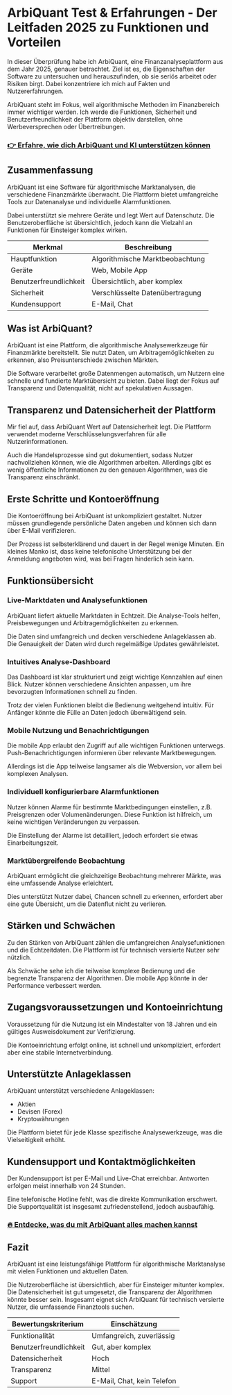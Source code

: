 # ArbiQuant Test & Erfahrungen - Der Leitfaden 2025 zu Funktionen und Vorteilen
   
In dieser Überprüfung habe ich ArbiQuant, eine Finanzanalyseplattform aus dem Jahr 2025, genauer betrachtet. Ziel ist es, die Eigenschaften der Software zu untersuchen und herauszufinden, ob sie seriös arbeitet oder Risiken birgt. Dabei konzentriere ich mich auf Fakten und Nutzererfahrungen.

ArbiQuant steht im Fokus, weil algorithmische Methoden im Finanzbereich immer wichtiger werden. Ich werde die Funktionen, Sicherheit und Benutzerfreundlichkeit der Plattform objektiv darstellen, ohne Werbeversprechen oder Übertreibungen.

### [👉 Erfahre, wie dich ArbiQuant und KI unterstützen können](https://tinyurl.com/25m85slm)
## Zusammenfassung  
ArbiQuant ist eine Software für algorithmische Marktanalysen, die verschiedene Finanzmärkte überwacht. Die Plattform bietet umfangreiche Tools zur Datenanalyse und individuelle Alarmfunktionen.  

Dabei unterstützt sie mehrere Geräte und legt Wert auf Datenschutz. Die Benutzeroberfläche ist übersichtlich, jedoch kann die Vielzahl an Funktionen für Einsteiger komplex wirken.  

| Merkmal                 | Beschreibung                     |
|-------------------------|--------------------------------|
| Hauptfunktion           | Algorithmische Marktbeobachtung |
| Geräte                  | Web, Mobile App                 |
| Benutzerfreundlichkeit  | Übersichtlich, aber komplex     |
| Sicherheit             | Verschlüsselte Datenübertragung |
| Kundensupport          | E-Mail, Chat                   |

## Was ist ArbiQuant?  
ArbiQuant ist eine Plattform, die algorithmische Analysewerkzeuge für Finanzmärkte bereitstellt. Sie nutzt Daten, um Arbitragemöglichkeiten zu erkennen, also Preisunterschiede zwischen Märkten.  

Die Software verarbeitet große Datenmengen automatisch, um Nutzern eine schnelle und fundierte Marktübersicht zu bieten. Dabei liegt der Fokus auf Transparenz und Datenqualität, nicht auf spekulativen Aussagen.

## Transparenz und Datensicherheit der Plattform  
Mir fiel auf, dass ArbiQuant Wert auf Datensicherheit legt. Die Plattform verwendet moderne Verschlüsselungsverfahren für alle Nutzerinformationen.  

Auch die Handelsprozesse sind gut dokumentiert, sodass Nutzer nachvollziehen können, wie die Algorithmen arbeiten. Allerdings gibt es wenig öffentliche Informationen zu den genauen Algorithmen, was die Transparenz einschränkt.

## Erste Schritte und Kontoeröffnung  
Die Kontoeröffnung bei ArbiQuant ist unkompliziert gestaltet. Nutzer müssen grundlegende persönliche Daten angeben und können sich dann über E-Mail verifizieren.  

Der Prozess ist selbsterklärend und dauert in der Regel wenige Minuten. Ein kleines Manko ist, dass keine telefonische Unterstützung bei der Anmeldung angeboten wird, was bei Fragen hinderlich sein kann.

## Funktionsübersicht  

### Live-Marktdaten und Analysefunktionen  
ArbiQuant liefert aktuelle Marktdaten in Echtzeit. Die Analyse-Tools helfen, Preisbewegungen und Arbitragemöglichkeiten zu erkennen.  

Die Daten sind umfangreich und decken verschiedene Anlageklassen ab. Die Genauigkeit der Daten wird durch regelmäßige Updates gewährleistet.

### Intuitives Analyse-Dashboard  
Das Dashboard ist klar strukturiert und zeigt wichtige Kennzahlen auf einen Blick. Nutzer können verschiedene Ansichten anpassen, um ihre bevorzugten Informationen schnell zu finden.  

Trotz der vielen Funktionen bleibt die Bedienung weitgehend intuitiv. Für Anfänger könnte die Fülle an Daten jedoch überwältigend sein.

### Mobile Nutzung und Benachrichtigungen  
Die mobile App erlaubt den Zugriff auf alle wichtigen Funktionen unterwegs. Push-Benachrichtigungen informieren über relevante Marktbewegungen.  

Allerdings ist die App teilweise langsamer als die Webversion, vor allem bei komplexen Analysen.

### Individuell konfigurierbare Alarmfunktionen  
Nutzer können Alarme für bestimmte Marktbedingungen einstellen, z.B. Preisgrenzen oder Volumenänderungen. Diese Funktion ist hilfreich, um keine wichtigen Veränderungen zu verpassen.  

Die Einstellung der Alarme ist detailliert, jedoch erfordert sie etwas Einarbeitungszeit.

### Marktübergreifende Beobachtung  
ArbiQuant ermöglicht die gleichzeitige Beobachtung mehrerer Märkte, was eine umfassende Analyse erleichtert.  

Dies unterstützt Nutzer dabei, Chancen schnell zu erkennen, erfordert aber eine gute Übersicht, um die Datenflut nicht zu verlieren.

## Stärken und Schwächen  
Zu den Stärken von ArbiQuant zählen die umfangreichen Analysefunktionen und die Echtzeitdaten. Die Plattform ist für technisch versierte Nutzer sehr nützlich.  

Als Schwäche sehe ich die teilweise komplexe Bedienung und die begrenzte Transparenz der Algorithmen. Die mobile App könnte in der Performance verbessert werden.

## Zugangsvoraussetzungen und Kontoeinrichtung  
Voraussetzung für die Nutzung ist ein Mindestalter von 18 Jahren und ein gültiges Ausweisdokument zur Verifizierung.  

Die Kontoeinrichtung erfolgt online, ist schnell und unkompliziert, erfordert aber eine stabile Internetverbindung.

## Unterstützte Anlageklassen  
ArbiQuant unterstützt verschiedene Anlageklassen:  
- Aktien  
- Devisen (Forex)  
- Kryptowährungen  

Die Plattform bietet für jede Klasse spezifische Analysewerkzeuge, was die Vielseitigkeit erhöht.

## Kundensupport und Kontaktmöglichkeiten  
Der Kundensupport ist per E-Mail und Live-Chat erreichbar. Antworten erfolgen meist innerhalb von 24 Stunden.  

Eine telefonische Hotline fehlt, was die direkte Kommunikation erschwert. Die Supportqualität ist insgesamt zufriedenstellend, jedoch ausbaufähig.

### [🔥 Entdecke, was du mit ArbiQuant alles machen kannst](https://tinyurl.com/25m85slm)
## Fazit  
ArbiQuant ist eine leistungsfähige Plattform für algorithmische Marktanalyse mit vielen Funktionen und aktuellen Daten.  

Die Nutzeroberfläche ist übersichtlich, aber für Einsteiger mitunter komplex. Die Datensicherheit ist gut umgesetzt, die Transparenz der Algorithmen könnte besser sein. Insgesamt eignet sich ArbiQuant für technisch versierte Nutzer, die umfassende Finanztools suchen.

| Bewertungskriterium      | Einschätzung                   |
|-------------------------|-------------------------------|
| Funktionalität           | Umfangreich, zuverlässig       |
| Benutzerfreundlichkeit   | Gut, aber komplex              |
| Datensicherheit         | Hoch                           |
| Transparenz             | Mittel                         |
| Support                 | E-Mail, Chat, kein Telefon     |